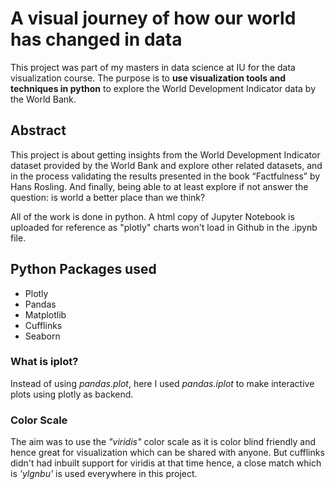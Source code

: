 # A visual journey of how our world has changed in data

This project was part of my masters in data science at IU for the data visualization course. The purpose is to **use visualization tools and techniques in python** to explore the World Development Indicator data by the World Bank.

## Abstract

This project is about getting insights from the World Development Indicator dataset provided by the World Bank and explore other related datasets, and in the process validating the results presented in the book “Factfulness” by Hans Rosling. And finally, being able to at least explore if not answer the question: is world a better place than we think?

All of the work is done in python. A html copy of Jupyter Notebook is uploaded for reference as "plotly" charts won't load in Github in the .ipynb file.

## Python Packages used
- Plotly
- Pandas
- Matplotlib
- Cufflinks
- Seaborn

### What is iplot?
Instead of using *pandas.plot*, here I used *pandas.iplot* to make interactive plots using plotly as backend. 

### Color Scale
The aim was to use the *"viridis"* color scale as it is color blind friendly and hence great for visualization which can be shared with anyone. But cufflinks didn't had inbuilt support for viridis at that time hence, a close match which is *'ylgnbu'* is used everywhere in this project.